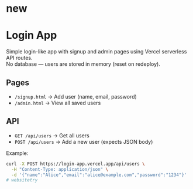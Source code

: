 # new
# Login App

Simple login-like app with signup and admin pages using Vercel serverless API routes.  
No database — users are stored in memory (reset on redeploy).

## Pages
- `/signup.html` → Add user (name, email, password)
- `/admin.html` → View all saved users

## API
- `GET /api/users` → Get all users
- `POST /api/users` → Add a new user (expects JSON body)

Example:
```bash
curl -X POST https://login-app.vercel.app/api/users \
  -H "Content-Type: application/json" \
  -d '{"name":"Alice","email":"alice@example.com","password":"1234"}'
# websitetry
